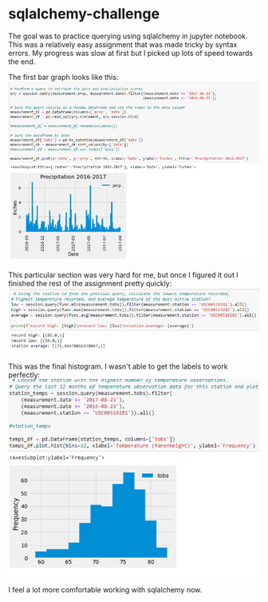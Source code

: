 # sqlalchemy-challenge
 
The goal was to practice querying using sqlalchemy in jupyter notebook. This was a relatively easy assignment that was made tricky by syntax errors. My progress was slow at first but I picked up lots of speed towards the end.

The first bar graph looks like this:
![bar char](images/bar_chart.png)

This particular section was very hard for me, but once I figured it out I finished the rest of the assignment pretty quickly:
![struggles](images/temp_data.png)

This was the final histogram. I wasn't able to get the labels to work perfectly:
![histogram](images/histogram.png)

I feel a lot more comfortable working with sqlalchemy now. 